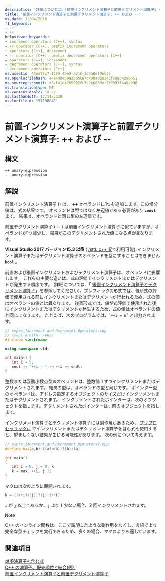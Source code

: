 ```yaml
---
description: '詳細については、「前置インクリメント演算子と前置デクリメント演算子: + + および--」を参照してください。'
title: '前置インクリメント演算子と前置デクリメント演算子: ++ および --'
ms.date: 11/04/2016
f1_keywords:
- --
- ++
helpviewer_keywords:
- increment operators [C++], syntax
- ++ operator [C++], prefix increment operators
- operators [C++], decrement
- -- operator [C++], prefix decrement operators [C++]
- operators [C++], increment
- decrement operators [C++], syntax
- decrement operators [C++]
ms.assetid: 45ea7fc7-f279-4be9-a216-1d9a0ef9eb7b
ms.openlocfilehash: e484dde59a2bb58e7c408ad28242fc0ab4290051
ms.sourcegitcommit: d6af41e42699628c3e2e6063ec7b03931a49a098
ms.translationtype: MT
ms.contentlocale: ja-JP
ms.lasthandoff: 12/11/2020
ms.locfileid: "97198643"
---
```

# <a name="prefix-increment-and-decrement-operators--and---"></a>前置インクリメント演算子と前置デクリメント演算子: ++ および --

## <a name="syntax"></a>構文

```
++ unary-expression
-- unary-expression
```

## <a name="remarks"></a>解説

前置インクリメント演算子 () は、 **++** オペランドに1つを追加します。この増分値は、式の結果です。 オペランドは型ではなく左辺値である必要があり **`const`** ます。 結果は、オペランドと同じ型の左辺値です。

前置デクリメント演算子 ( **--** ) は前置インクリメント演算子に似ていますが、オペランドが1つ減少し、結果がこのデクリメントされた値になる点が異なります。

**Visual Studio 2017 バージョン15.3 以降** ( [/std: c++ 17](../build/reference/std-specify-language-standard-version.md)で利用可能): インクリメント演算子またはデクリメント演算子のオペランドを型にすることはできません **`bool`** 。

前置および後置インクリメントおよびデクリメント演算子は、オペランドに影響します。 これらの主要な違いは、式の評価でインクリメントまたはデクリメントが発生する順序です。 (詳細については、「 [後置インクリメント演算子とデクリメント演算子](../cpp/postfix-increment-and-decrement-operators-increment-and-decrement.md)」を参照してください)。プレフィックス形式では、値が式の評価で使用される前にインクリメントまたはデクリメントが行われるため、式の値はオペランドの値とは異なります。 後置形式では、値が式評価で使用された後にインクリメントまたはデクリメントが発生するため、式の値はオペランドの値と同じになります。 たとえば、次のプログラムでは、"`++i = 6`" と出力されます。

```cpp
// expre_Increment_and_Decrement_Operators.cpp
// compile with: /EHsc
#include <iostream>

using namespace std;

int main() {
   int i = 5;
   cout << "++i = " << ++i << endl;
}
```

整数または浮動小数点型のオペランドは、整数値 1 ずつインクリメントまたはデクリメントされます。 結果の型は、オペランドの型と同じです。 ポインター型のオペランドは、アドレス指定するオブジェクトのサイズだけインクリメントまたはデクリメントされます。 インクリメントされたポインターは、次のオブジェクトを指します。デクリメントされたポインターは、前のオブジェクトを指します。

インクリメント演算子とデクリメント演算子には副作用があるため、 [プリプロセッサマクロ](../preprocessor/macros-c-cpp.md) でインクリメントまたはデクリメント演算子を含む式を使用すると、望ましくない結果が生じる可能性があります。 次の例について考えます。

```cpp
// expre_Increment_and_Decrement_Operators2.cpp
#define max(a,b) ((a)<(b))?(b):(a)

int main()
{
   int i = 0, j = 0, k;
   k = max( ++i, j );
}
```

マクロは次のように展開されます。

```cpp
k = ((++i)<(j))?(j):(++i);
```

`i` が `j` 以上であるか、`j` より 1 少ない場合、2 回インクリメントされます。

> [!NOTE]
> C++ のインライン関数は、ここで説明したような副作用をなくし、言語でより完全な型チェックを実行できるため、多くの場合、マクロよりも適しています。

## <a name="see-also"></a>関連項目

[単項演算子を含む式](../cpp/expressions-with-unary-operators.md)<br/>
[C++ の演算子、優先順位と結合規則](../cpp/cpp-built-in-operators-precedence-and-associativity.md)<br/>
[前置インクリメント演算子と前置デクリメント演算子](../c-language/prefix-increment-and-decrement-operators.md)
